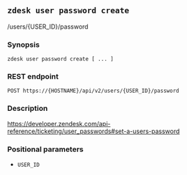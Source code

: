 ## `zdesk user password create`

/users/{USER_ID}/password

### Synopsis

    zdesk user password create [ ... ]

### REST endpoint

    POST https://{HOSTNAME}/api/v2/users/{USER_ID}/password

### Description

https://developer.zendesk.com/api-reference/ticketing/user_passwords#set-a-users-password

### Positional parameters

* `USER_ID`

